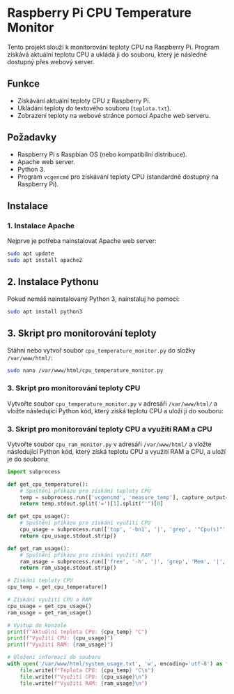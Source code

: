 # Raspberry Pi CPU Temperature Monitor

Tento projekt slouží k monitorování teploty CPU na Raspberry Pi. Program získává aktuální teplotu CPU a ukládá ji do souboru, který je následně dostupný přes webový server.

## Funkce
- Získávání aktuální teploty CPU z Raspberry Pi.
- Ukládání teploty do textového souboru (`teplota.txt`).
- Zobrazení teploty na webové stránce pomocí Apache web serveru.

## Požadavky
- Raspberry Pi s Raspbian OS (nebo kompatibilní distribuce).
- Apache web server.
- Python 3.
- Program `vcgencmd` pro získávání teploty CPU (standardně dostupný na Raspberry Pi).

## Instalace

### 1. Instalace Apache
Nejprve je potřeba nainstalovat Apache web server:

```bash
sudo apt update
sudo apt install apache2
```
## 2. Instalace Pythonu
Pokud nemáš nainstalovaný Python 3, nainstaluj ho pomocí:

```bash
sudo apt install python3
```
## 3. Skript pro monitorování teploty
Stáhni nebo vytvoř soubor `cpu_temperature_monitor.py` do složky `/var/www/html/`:

```bash
sudo nano /var/www/html/cpu_temperature_monitor.py
```

### 3. Skript pro monitorování teploty CPU

Vytvořte soubor `cpu_temperature_monitor.py` v adresáři `/var/www/html/` a vložte následující Python kód, který získá teplotu CPU a uloží ji do souboru:

### 3. Skript pro monitorování teploty CPU a využití RAM a CPU

Vytvořte soubor `cpu_ram_monitor.py` v adresáři `/var/www/html/` a vložte následující Python kód, který získá teplotu CPU a využití RAM a CPU, a uloží je do souboru:

```python
import subprocess

def get_cpu_temperature():
    # Spuštění příkazu pro získání teploty CPU
    temp = subprocess.run(['vcgencmd', 'measure_temp'], capture_output=True, text=True)
    return temp.stdout.split('=')[1].split("'")[0]

def get_cpu_usage():
    # Spuštění příkazu pro získání využití CPU
    cpu_usage = subprocess.run(['top', '-bn1', '|', 'grep', '"Cpu(s)"', '|', 'sed', 's/.*, *\([0-9.]*\)%*id.*/\1/', '|', 'awk', '{print 100 - $1 "%"}'], capture_output=True, text=True)
    return cpu_usage.stdout.strip()

def get_ram_usage():
    # Spuštění příkazu pro získání využití RAM
    ram_usage = subprocess.run(['free', '-h', '|', 'grep', 'Mem', '|', 'awk', '{print $3 "/" $2}'], capture_output=True, text=True)
    return ram_usage.stdout.strip()

# Získání teploty CPU
cpu_temp = get_cpu_temperature()

# Získání využití CPU a RAM
cpu_usage = get_cpu_usage()
ram_usage = get_ram_usage()

# Výstup do konzole
print(f"Aktuální teplota CPU: {cpu_temp} °C")
print(f"Využití CPU: {cpu_usage}")
print(f"Využití RAM: {ram_usage}")

# Uložení informací do souboru
with open('/var/www/html/system_usage.txt', 'w', encoding='utf-8') as file:
    file.write(f"Teplota CPU: {cpu_temp} °C\n")
    file.write(f"Využití CPU: {cpu_usage}\n")
    file.write(f"Využití RAM: {ram_usage}\n")
```
